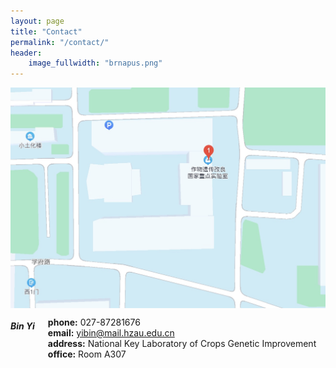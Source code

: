 ```yaml
---
layout: page
title: "Contact"
permalink: "/contact/"
header:
    image_fullwidth: "brnapus.png"
---
```


<div class="row">
    <div class="small-12 small-centered columns">
        <img src="/assets/img/site_map.png">
    </div>
</div>

<div class="row">
    <div class="small-6 columns">
    <h5>Bin Yi</h5>
    <p>
      <b>phone:</b> 027-87281676<br>
      <b>email:</b> <a href="mailto:yibin@mail.hzau.edu.cn">yibin@mail.hzau.edu.cn</a><br>
      <b>address:</b> National Key Laboratory of Crops Genetic Improvement<br>
      <b>office:</b> Room A307<br>
    </p>
    </div>
    
</div>

